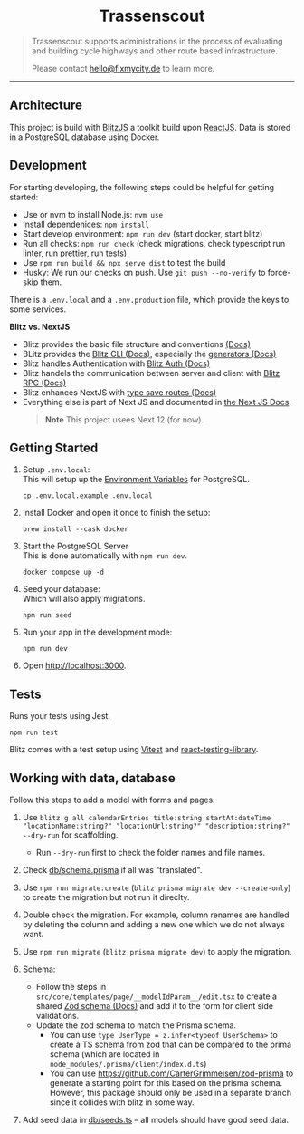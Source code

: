 <div align="center"><br><br>
  <!--<img src="src/images/rsv8-logo.png" height="80" />-->
  <h1 align="center">Trassenscout</h1>
</div>

> Trassenscout supports administrations in the process of evaluating and building cycle highways and other route based infrastructure.
>
> Please contact hello@fixmycity.de to learn more.

---

## Architecture

This project is build with [BlitzJS](https://blitzjs.com/) a toolkit build upon [ReactJS](https://reactjs.org/). Data is stored in a PostgreSQL database using Docker.

## Development

For starting developing, the following steps could be helpful for getting started:

- Use or nvm to install Node.js: `nvm use`
- Install dependenices: `npm install`
- Start develop environment: `npm run dev` (start docker, start blitz)
- Run all checks: `npm run check` (check migrations, check typescript run linter, run prettier, run tests)
- Use `npm run build && npx serve dist` to test the build
- Husky: We run our checks on push. Use `git push --no-verify` to force-skip them.

There is a `.env.local` and a `.env.production` file, which provide the keys to some services.

**Blitz vs. NextJS**

- Blitz provides the basic file structure and conventions [(Docs)](https://blitzjs.com/docs/file-structure)
- BLitz provides the [Blitz CLI (Docs)](https://blitzjs.com/docs/cli-overview), especially the [generators (Docs)](https://blitzjs.com/docs/cli-generate)
- Blitz handles Authentication with [Blitz Auth (Docs)](https://blitzjs.com/docs/auth)
- Blitz handels the communication between server and client with [Blitz RPC (Docs)](https://blitzjs.com/docs/rpc-overview)
- Blitz enhances NextJS with [type save routes (Docs)](https://blitzjs.com/docs/cli-routes)
- Everything else is part of Next JS and documented in [the Next JS Docs](https://nextjs.org/docs/getting-started).
  > **Note** This project usees Next 12 (for now).

## Getting Started

1. Setup `.env.local`:<br />
    This will setup up the [Environment Variables](#environment-variables) for PostgreSQL.
    ```
    cp .env.local.example .env.local
    ```

1. Install Docker and open it once to finish the setup:
    ```
    brew install --cask docker
    ```

1. Start the PostgreSQL Server<br />
    This is done automatically with `npm run dev`.
    ```
    docker compose up -d
    ```

1. Seed your database:<br />
    Which will also apply migrations.
    ```
    npm run seed
    ```

1. Run your app in the development mode:
    ```
    npm run dev
    ```

1. Open [http://localhost:3000](http://localhost:3000).


## Tests

Runs your tests using Jest.

```
npm run test
```

Blitz comes with a test setup using [Vitest](https://vitest.dev/) and [react-testing-library](https://testing-library.com/).

## Working with data, database

Follow this steps to add a model with forms and pages:

1. Use `blitz g all calendarEntries title:string startAt:dateTime "locationName:string?" "locationUrl:string?" "description:string?" --dry-run` for scaffolding.
   - Run `--dry-run` first to check the folder names and file names.

1. Check [db/schema.prisma](./db/schema.prisma) if all was "translated".

1. Use `npm run migrate:create` (`blitz prisma migrate dev --create-only`) to create the migration but not run it direclty.

1. Double check the migration. For example, column renames are handled by deleting the column and adding a new one which we do not always want.

1. Use `npm run migrate` (`blitz prisma migrate dev`) to apply the migration.

1. Schema:
   - Follow the steps in `src/core/templates/page/__modelIdParam__/edit.tsx` to create a shared [Zod schema (Docs)](https://zod.dev/) and add it to the form for client side validations.
   - Update the zod schema to match the Prisma schema.
     - You can use `type UserType = z.infer<typeof UserSchema>` to create a TS schema from zod that can be compared to the prima schema (which are located in `node_modules/.prisma/client/index.d.ts`)
     - You can use https://github.com/CarterGrimmeisen/zod-prisma to generate a starting point for this based on the prisma schema. However, this package should only be used in a separate branch since it collides with blitz in some way.

1. Add seed data in [db/seeds.ts](./db/seeds.ts) – all models should have good seed data.
